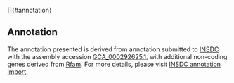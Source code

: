 []{#annotation}

Annotation
----------

The annotation presented is derived from annotation submitted to
[INSDC](http://www.insdc.org) with the assembly accession
[GCA\_000292625.1](http://www.ebi.ac.uk/ena/data/view/GCA_000292625.1),
with additional non-coding genes derived from
[Rfam](http://rfam.xfam.org/). For more details, please visit [INSDC
annotation
import](http://ensemblgenomes.org/info/data/insdc_annotation).

